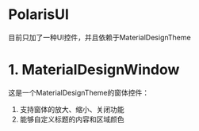 # PolarisUI

目前只加了一种UI控件，并且依赖于MaterialDesignTheme

# 1. MaterialDesignWindow

这是一个MaterialDesignTheme的窗体控件：

1. 支持窗体的放大、缩小、关闭功能
2. 能够自定义标题的内容和区域颜色
